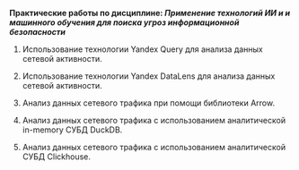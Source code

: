 **Практические работы по дисциплине: *Применение технологий ИИ и и машинного обучения для поиска угроз информационной безопасности***

1.  Использование технологии Yandex Query для анализа данных сетевой активности.

2.  Использование технологии Yandex DataLens для анализа данных сетевой активности.

3.  Анализ данных сетевого трафика при помощи библиотеки Arrow.

4.  Анализ данных сетевого трафика с использованием аналитической in-memory СУБД DuckDB.

5.  Анализ данных сетевого трафика с использованием аналитической СУБД Clickhouse.
